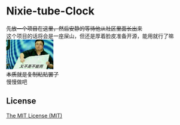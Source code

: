 # Nixie-tube-Clock  
~~先放一个项目在这里，然后安静的等待他从社区里面长出来~~  
这个项目的话将会是一座屎山，但还是厚着脸皮准备开源，能用就行了嘛  
<img src="https://github.com/isrecalpear/Nixie-tube-Clock/blob/main/Pic/ItWorks.jpg" width="25%" alt="又不是不能用">  
~~本质就是复制粘贴罢了~~  
慢慢做吧  
## License
<a href="https://mit-license.org/">The MIT License (MIT)</a>

